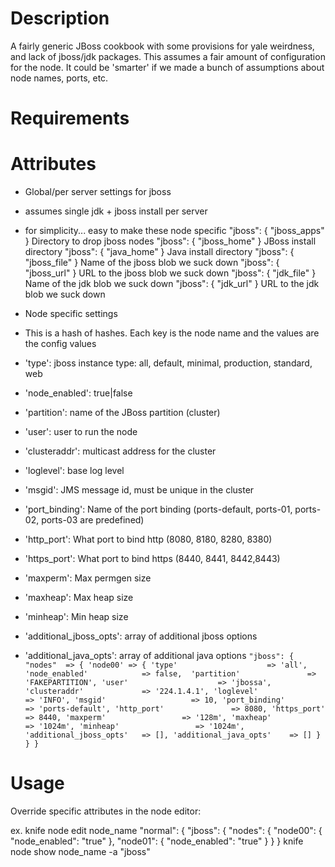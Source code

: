 Description
===========

A fairly generic JBoss cookbook with some provisions for yale weirdness, 
and lack of jboss/jdk packages.  This assumes a fair amount of configuration
for the node.  It could be 'smarter' if we made a bunch of assumptions about
node names, ports, etc.

Requirements
============

Attributes
==========

- Global/per server settings for jboss
- assumes single jdk + jboss install per server
- for simplicity... easy to make these node specific
    "jboss": { "jboss_apps" }		Directory to drop jboss nodes
    "jboss": { "jboss_home" }		JBoss install directory
    "jboss": { "java_home" }		Java install directory
     "jboss": { "jboss_file" }		Name of the jboss blob we suck down
     "jboss": { "jboss_url" }		URL to the jboss blob we suck down
     "jboss": { "jdk_file" }			Name of the jdk blob we suck down
     "jboss": { "jdk_url" }			URL to the jdk blob we suck down

- Node specific settings
- This is a hash of hashes.  Each key is the node name and the values are the config values
- 'type': jboss instance type: all, default, minimal, production, standard, web
- 'node_enabled': true|false
- 'partition': name of the JBoss partition (cluster)
- 'user': user to run the node
- 'clusteraddr': multicast address for the cluster
- 'loglevel': base log level
- 'msgid': JMS message id, must be unique in the cluster
- 'port_binding': Name of the port binding (ports-default, ports-01, ports-02, ports-03 are predefined)
- 'http_port': What port to bind http (8080, 8180, 8280, 8380)
- 'https_port': What port to bind https (8440, 8441, 8442,8443)
- 'maxperm': Max permgen size
- 'maxheap': Max heap size
- 'minheap': Min heap size
- 'additional_jboss_opts': array of additional jboss options
- 'additional_java_opts': array of additional java options
    `"jboss": { "nodes"  => {
    													'node00' => { 'type'                    => 'all',
                                             'node_enabled'            => false, 
                                             'partition'               => 'FAKEPARTITION',
                                             'user'                    => 'jbossa',
                                             'clusteraddr'             => '224.1.4.1',
                                             'loglevel'                => 'INFO',
                                             'msgid'                   => 10,
                                             'port_binding'            => 'ports-default',
                                             'http_port'               => 8080,
                                             'https_port'              => 8440,
                                             'maxperm'                 => '128m',
                                             'maxheap'                 => '1024m',
                                             'minheap'                 => '1024m',
                                             'additional_jboss_opts'   => [],
                                             'additional_java_opts'    => []
    																				}
    													}
    					}`


Usage
=====

Override specific attributes in the node editor:

ex.
    	knife node edit node_name
    	"normal": {
    		"jboss": {
    			"nodes": {
    				"node00": {
    					"node_enabled": "true"
    				},
    				"node01": {
    					"node_enabled": "true"
    				}
    			}
    		}
    	knife node show node_name -a "jboss"
